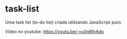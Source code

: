 # task-list
Uma task list (to-do list) criada utilizando JavaScript puro.

Vídeo no youtube: https://youtu.be/-yu0nBthAdo

